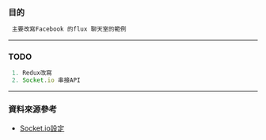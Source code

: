### 目的
```js
 主要改寫Facebook 的flux 聊天室的範例
```

* * *  
### TODO
```js
 1. Redux改寫
 2. Socket.io 串接API
```
 

* * *
### 資料來源參考

+ [Socket.io設定](http://teropa.info/blog/2015/09/10/full-stack-redux-tutorial.html#setting-up-a-socket-io-server)

